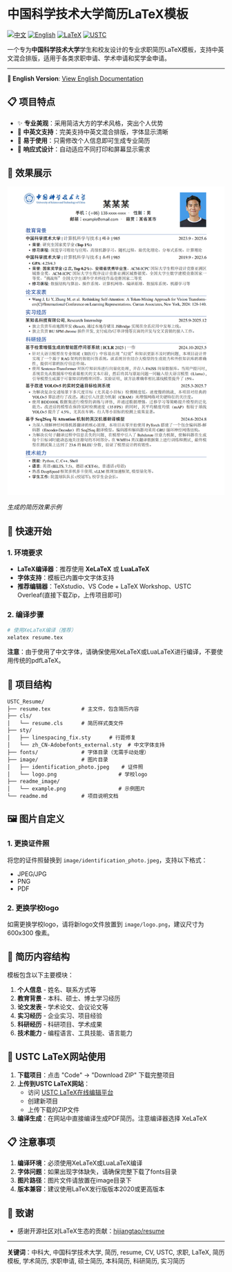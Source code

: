 # 中国科学技术大学简历LaTeX模板

[![中文](https://img.shields.io/badge/文档-中文-blue.svg)](readme.md)
[![English](https://img.shields.io/badge/Documentation-English-blue.svg)](README.md)
[![LaTeX](https://img.shields.io/badge/编译-LaTeX-orange.svg)](https://www.latex-project.org/)
[![USTC](https://img.shields.io/badge/学校-USTC-red.svg)](https://www.ustc.edu.cn/)

一个专为**中国科学技术大学**学生和校友设计的专业求职简历LaTeX模板，支持中英文混合排版，适用于各类求职申请、学术申请和奖学金申请。

---

**🔗 English Version**: [View English Documentation](README_EN.md)



## 📋 项目特点

- ✨ **专业美观**：采用简洁大方的学术风格，突出个人优势
- 🎨 **中英文支持**：完美支持中英文混合排版，字体显示清晰
- 🚀 **易于使用**：只需修改个人信息即可生成专业简历
- 📱 **响应式设计**：自动适应不同打印和屏幕显示需求

## 📸 效果展示

![简历示例](readme_image/example.png)

*生成的简历效果示例*

## 🚀 快速开始

### 1. 环境要求

- **LaTeX编译器**：推荐使用 **XeLaTeX** 或 **LuaLaTeX**
- **字体支持**：模板已内置中文字体支持
- **推荐编辑器**：TeXstudio、VS Code + LaTeX Workshop、USTC Overleaf(直接下载Zip，上传项目即可)

### 2. 编译步骤

```bash
# 使用XeLaTeX编译（推荐）
xelatex resume.tex
```

**注意**：由于使用了中文字体，请确保使用XeLaTeX或LuaLaTeX进行编译，不要使用传统的pdfLaTeX。

## 📁 项目结构

```
USTC_Resume/
├── resume.tex          # 主文件，包含简历内容
├── cls/
│   └── resume.cls      # 简历样式类文件
├── sty/
│   ├── linespacing_fix.sty      # 行距修复
│   └── zh_CN-Adobefonts_external.sty  # 中文字体支持
├── fonts/              # 字体目录（无需手动处理）
├── image/              # 图片目录
│   ├── identification_photo.jpeg    # 证件照
│   └── logo.png                    # 学校logo
├── readme_image/
│   └── example.png                 # 示例图片
└── readme.md           # 项目说明文档
```

## 🖼️ 图片自定义

### 1. 更换证件照

将您的证件照替换到 `image/identification_photo.jpeg`，支持以下格式：
- JPEG/JPG
- PNG
- PDF

### 2. 更换学校logo

如需更换学校logo，请将新logo文件放置到 `image/logo.png`，建议尺寸为 600x300 像素。

## 📝 简历内容结构

模板包含以下主要模块：

1. **个人信息** - 姓名、联系方式等
2. **教育背景** - 本科、硕士、博士学习经历
3. **论文发表** - 学术论文、会议论文等
4. **实习经历** - 企业实习、项目经验
5. **科研经历** - 科研项目、学术成果
6. **技术能力** - 编程语言、工具技能、语言能力

## 📂 USTC LaTeX网站使用

1. **下载项目**：点击 "Code" → "Download ZIP" 下载完整项目
2. **上传到USTC LaTeX网站**：
   - 访问 [USTC LaTeX在线编辑平台](https://latex.ustc.edu.cn/login)
   - 创建新项目
   - 上传下载的ZIP文件
3. **编译生成**：在网站中直接编译生成PDF简历。注意编译器选择 XeLaTeX

## 📋 注意事项

1. **编译环境**：必须使用XeLaTeX或LuaLaTeX编译
2. **字体问题**：如果出现字体缺失，请确保完整下载了fonts目录
3. **图片路径**：图片文件请放置在image目录下
4. **版本兼容**：建议使用LaTeX发行版版本2020或更高版本

## 🙏 致谢

- 感谢开源社区对LaTeX生态的贡献：[hijiangtao/resume](https://github.com/hijiangtao/resume)
  
---


**关键词**：中科大, 中国科学技术大学, 简历, resume, CV, USTC, 求职, LaTeX, 简历模板, 学术简历, 求职申请, 硕士简历, 本科简历, 科研简历, 实习简历
